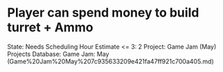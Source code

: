 # Player can spend money to build turret + Ammo

State: Needs Scheduling
Hour Estimate <= 3: 2
Project: Game Jam (May)
Projects Database: Game Jam: May (Game%20Jam%20May%207c935633209e421fa47ff921c700a405.md)
